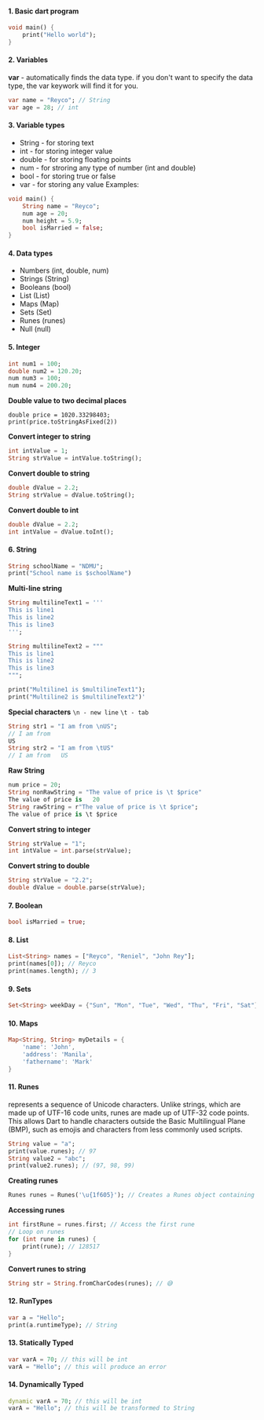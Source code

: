 #### 1. Basic dart program
```dart
void main() {
	print("Hello world");
}
```
#### 2. Variables
**var** - automatically finds the data type.
if you don't want to specify the data type, the var keywork will find it for you.
```dart
var name = "Reyco"; // String
var age = 28; // int
```
#### 3. Variable types
- String - for storing text
- int - for storing integer value
- double - for storing floating points
- num - for stroring any type of number (int and double)
- bool - for storing true or false
- var - for storing any value
Examples:
```dart
void main() {
	String name = "Reyco";
	num age = 20;
	num height = 5.9;
	bool isMarried = false;
}
```
#### 4. Data types
- Numbers (int, double, num)
- Strings (String)
- Booleans (bool)
- List (List)
- Maps (Map)
- Sets (Set)
- Runes (runes)
- Null (null)

#### 5. Integer
```dart
int num1 = 100;
double num2 = 120.20;
num num3 = 100;
num num4 = 200.20;
```
**Double value to two decimal places**
```
double price = 1020.33298403;
print(price.toStringAsFixed(2))
```
**Convert integer to string**
```dart
int intValue = 1;
String strValue = intValue.toString();
```
**Convert double to string**
```dart
double dValue = 2.2;
String strValue = dValue.toString();
```
**Convert double to int**
```dart
double dValue = 2.2;
int intValue = dValue.toInt();
```
#### 6. String
```dart
String schoolName = "NDMU";
print("School name is $schoolName")
```
**Multi-line string**
```dart
String multilineText1 = '''
This is line1
This is line2
This is line3
''';

String multilineText2 = """
This is line1
This is line2
This is line3
""";

print("Multiline1 is $multilineText1");
print("Multiline2 is $multilineText2")'
```
**Special characters**
`\n - new line`
`\t - tab`
```dart
String str1 = "I am from \nUS";
// I am from
US
String str2 = "I am from \tUS"
// I am from   US
```
**Raw String**
```dart
num price = 20;
String nonRawString = "The value of price is \t $price"
The value of price is   20
String rawString = r"The value of price is \t $price";
The value of price is \t $price
```
**Convert string to integer**
```dart
String strValue = "1";
int intValue = int.parse(strValue);
```
**Convert string to double**
```dart
String strValue = "2.2";
double dValue = double.parse(strValue);
```
#### 7. Boolean
```dart
bool isMarried = true;
```
#### 8. List
```dart
List<String> names = ["Reyco", "Reniel", "John Rey"];
print(names[0]); // Reyco
print(names.length); // 3
```
#### 9. Sets
```dart
Set<String> weekDay = {"Sun", "Mon", "Tue", "Wed", "Thu", "Fri", "Sat"};
```
#### 10. Maps
```dart
Map<String, String> myDetails = {
	'name': 'John',
	'address': 'Manila',
	'fathername': 'Mark'
}
```
#### 11. Runes
represents a sequence of Unicode characters. Unlike strings, which are made up of UTF-16 code units, runes are made up of UTF-32 code points. This allows Dart to handle characters outside the Basic Multilingual Plane (BMP), such as emojis and characters from less commonly used scripts.
```dart
String value = "a";
print(value.runes); // 97
String value2 = "abc";
print(value2.runes); // (97, 98, 99)
```
**Creating runes**
```dart
Runes runes = Runes('\u{1f605}'); // Creates a Runes object containing a single emoji (😅)
```
**Accessing runes**
```dart
int firstRune = runes.first; // Access the first rune 
// Loop on runes
for (int rune in runes) {
	print(rune); // 128517
}
```
**Convert runes to string**
```dart
String str = String.fromCharCodes(runes); // 😅
```
#### 12. RunTypes
```dart
var a = "Hello";
print(a.runtimeType); // String
```
#### 13. Statically Typed
```dart
var varA = 70; // this will be int
varA = "Hello"; // this will produce an error
```
#### 14. Dynamically Typed
```dart
dynamic varA = 70; // this will be int
varA = "Hello"; // this will be transformed to String
```